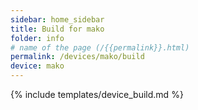 ```yaml
---
sidebar: home_sidebar
title: Build for mako
folder: info
# name of the page (/{{permalink}}.html)
permalink: /devices/mako/build
device: mako
---
```

{% include templates/device_build.md %}

